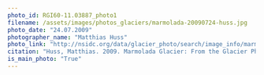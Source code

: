 ```yaml
---
photo_id: RGI60-11.03887_photo1
filename: /assets/images/photos_glaciers/marmolada-20090724-huss.jpg
photo_date: "24.07.2009"
photographer_name: "Matthias Huss"
photo_link: "http://nsidc.org/data/glacier_photo/search/image_info/marmolada-20090724-huss"
citation: "Huss, Matthias. 2009. Marmolada Glacier: From the Glacier Photograph Collection. Boulder, Colorado USA: National Snow and Ice Data Center. Digital media."
is_main_photo: "True"
---
```

